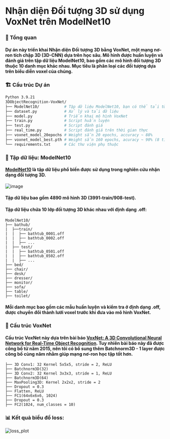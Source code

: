 # Nhận diện Đối tượng 3D sử dụng VoxNet trên ModelNet10

### 📌 Tổng quan

#### Dự án này triển khai Nhận diện Đối tượng 3D bằng VoxNet, một mạng nơ-ron tích chập 3D (3D-CNN) dựa trên học sâu. Mô hình được huấn luyện và đánh giá trên tập dữ liệu ModelNet10, bao gồm các mô hình đối tượng 3D thuộc 10 danh mục khác nhau. Mục tiêu là phân loại các đối tượng dựa trên biểu diễn voxel của chúng.

### 🏗 Cấu trúc Dự án
```bash
Python 3.9.21
3DObjectRecognition-VoxNet/
├── ModelNet10/           # Tập dữ liệu ModelNet10, bạn có thể tải từ kaggle miễn phí 
├── dataset.py            # Xử lý và tải dữ liệu
├── model.py              # Triển khai mô hình VoxNet
├── train.py              # Script huấn luyện
├── test.py               # Script đánh giá
├── real_time.py          # Script đánh giá trên thời gian thực
├── voxnet_model_20epochs # Weight sẵn 20 epochs, accuracy ~ 88%
├── voxnet_model_best.pth # Weight sẵn 160 epochs, acuracy ~ 90% (8 tiếng training).
└── requirements.txt      # Các thư viện phụ thuộc
```
### 📂 Tập dữ liệu: ModelNet10

#### [ModelNet10](https://www.kaggle.com/datasets/balraj98/modelnet10-princeton-3d-object-dataset) là tập dữ liệu phổ biến được sử dụng trong nghiên cứu nhận dạng đối tượng 3D.
![image](https://github.com/user-attachments/assets/9af14476-492b-428b-b724-32556914506e)
#### Tập dữ liệu bao gồm 4890 mô hình 3D (3991-train/908-test).
#### Tập dữ liệu chứa 10 lớp đối tượng 3D khác nhau với định dạng .off:
```
ModelNet10/
├── bathub/
|  ├──train/
|  |  ├── bathtub_0001.off
|  |  ├── bathtub_0002.off
|  |  ├── ...
|  ├── test/
|  |  ├── bathtub_0501.off
|  |  ├── bathtub_0502.off
|  |  ├── ...
├── bed/
├── chair/
├── desk/
├── dresser/
├── monitor/
├── sofa/
├── table/
├── toilet/
```
#### Mỗi danh mục bao gồm các mẫu huấn luyện và kiểm tra ở định dạng .off, được chuyển đổi thành lưới voxel trước khi đưa vào mô hình VoxNet.
### 🧠 Cấu trúc VoxNet
#### Cấu trúc VoxNet này dựa trên bài báo [VoxNet: A 3D Convolutional Neural Network for Real-Time Object Recognition](https://www.ri.cmu.edu/pub_files/2015/9/voxnet_maturana_scherer_iros15.pdf). Tuy nhiên bài báo này đã được công bố từ năm 2015, nên tôi có bổ sung thêm Batchnorm3D - 1 layer được công bố cùng năm nhằm giúp mạng nơ-ron học tập tốt hơn.
```
├── 3D Conv1: 32 Kernel 5x5x5, stride = 2, ReLU
├── Batchnorm3D(32)
├── 3D Conv2: 32 Kernel 3x3x3, stride = 1, ReLU
├── Batchnorm3D(64)
├── MaxPooling3D: Kernel 2x2x2, stride = 2
├── Dropout = 0.3
├── Flatten, ReLU
├── FC1(64x6x6x6, 1024)
├── Dropout = 0.3
├── FC2(1024, num_classes = 10)
```
### 📊 Kết quả biểu đồ loss:
![loss_plot](https://github.com/user-attachments/assets/dca3dbe9-45f7-44cd-b2c6-c2ae49d4f928)
